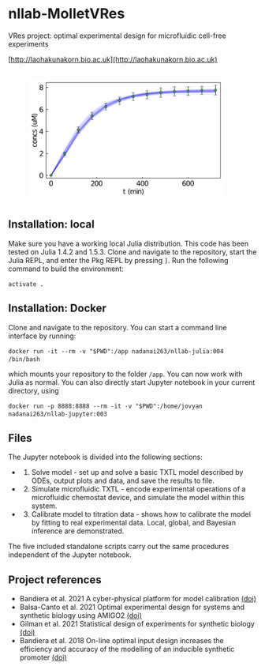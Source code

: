 # nllab-MolletVRes
VRes project: optimal experimental design for microfluidic cell-free experiments

[http://laohakunakorn.bio.ac.uk](http://laohakunakorn.bio.ac.uk)

<img src="/output/plotMCMCFit.png" width="400" alt="modelcalibration" align="center" hspace="40" vspace="15">

## Installation: local
Make sure you have a working local Julia distribution. This code has been tested on Julia 1.4.2 and 1.5.3. Clone and navigate to the repository, start the Julia REPL, and enter the Pkg REPL by pressing ```]```. Run the following command to build the environment:

	activate .

## Installation: Docker
Clone and navigate to the repository. You can start a command line interface by running:

	docker run -it --rm -v "$PWD":/app nadanai263/nllab-julia:004 /bin/bash

which mounts your repository to the folder ```/app```. You can now work with Julia as normal. You can also directly start Jupyter notebook in your current directory, using

	docker run -p 8888:8888 --rm -it -v "$PWD":/home/jovyan nadanai263/nllab-jupyter:003

## Files
The Jupyter notebook is divided into the following sections:

* 1. Solve model - set up and solve a basic TXTL model described by ODEs, output plots and data, and save the results to file. 
* 2. Simulate microfluidic TXTL - encode experimental operations of a microfluidic chemostat device, and simulate the model within this system.
* 3. Calibrate model to titration data - shows how to calibrate the model by fitting to real experimental data. Local, global, and Bayesian inference are demonstrated.

The five included standalone scripts carry out the same procedures independent of the Jupyter notebook. 

## Project references
* Bandiera et al. 2021 A cyber-physical platform for model calibration [(doi)](https://doi.org/10.1007/978-1-0716-1032-9_12)
* Balsa-Canto et al. 2021 Optimal experimental design for systems and synthetic biology using AMIGO2 [(doi)](https://doi.org/10.1007/978-1-0716-1032-9_11)
* Gilman et al. 2021 Statistical design of experiments for synthetic biology [(doi)](https://doi.org/10.1021/acssynbio.0c00385)
* Bandiera et al. 2018 On-line optimal input design increases the efficiency and accuracy of the modelling of an inducible synthetic promoter [(doi)](https://doi.org/10.3390/pr6090148)